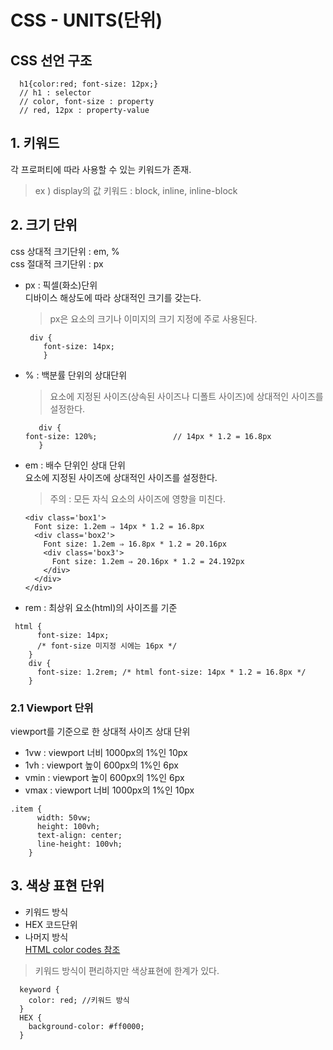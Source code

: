 # CSS - UNITS(단위)
## CSS 선언 구조
```
  h1{color:red; font-size: 12px;}
  // h1 : selector
  // color, font-size : property
  // red, 12px : property-value
```

## 1. 키워드
각 프로퍼티에 따라 사용할 수 있는 키워드가 존재.   
>ex ) display의 값 키워드 : block, inline, inline-block    

## 2. 크기 단위
css 상대적 크기단위 : em, %  
css 절대적 크기단위 : px

- px : 픽셀(화소)단위  
  디바이스 해상도에 따라 상대적인 크기를 갖는다.  

    > px은 요소의 크기나 이미지의 크기 지정에 주로 사용된다.

       div {
          font-size: 14px;
          }

- % : 백분률 단위의 상대단위  
    > 요소에 지정된 사이즈(상속된 사이즈나 디폴트 사이즈)에 상대적인 사이즈를 설정한다.

         div {
      font-size: 120%;                 // 14px * 1.2 = 16.8px 
         }

- em : 배수 단위인 상대 단위  
  요소에 지정된 사이즈에 상대적인 사이즈를 설정한다.

  > 주의 : 모든 자식 요소의 사이즈에 영향을 미친다.

  ```
  <div class='box1'>
    Font size: 1.2em ⇒ 14px * 1.2 = 16.8px
    <div class='box2'>
      Font size: 1.2em ⇒ 16.8px * 1.2 = 20.16px
      <div class='box3'>
        Font size: 1.2em ⇒ 20.16px * 1.2 = 24.192px
      </div>
    </div>
  </div>
  ```

- rem : 최상위 요소(html)의 사이즈를 기준  
```
 html {
      font-size: 14px;
      /* font-size 미지정 시에는 16px */
    }
    div {
      font-size: 1.2rem; /* html font-size: 14px * 1.2 = 16.8px */
    }
```
### 2.1 Viewport 단위
  viewport를 기준으로 한 상대적 사이즈 상대 단위

- 1vw : viewport 너비 1000px의 1%인 10px
- 1vh : viewport 높이 600px의 1%인 6px
- vmin : viewport 높이 600px의 1%인 6px
- vmax : viewport 너비 1000px의 1%인 10px
```
.item {
      width: 50vw;
      height: 100vh;
      text-align: center;
      line-height: 100vh;
    }
```
## 3. 색상 표현 단위
  - 키워드 방식
  - HEX 코드단위
  - 나머지 방식   
       [HTML color codes 참조](http://htmlcolorcodes.com/)

> 키워드 방식이 편리하지만 색상표현에 한계가 있다.
```
  keyword {
    color: red; //키워드 방식
  }
  HEX {
    background-color: #ff0000;
  }
```
<!--2017.07.22 SuhyeonJo --!>